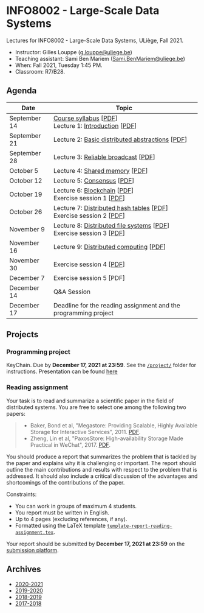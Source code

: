 # INFO8002 - Large-Scale Data Systems

Lectures for INFO8002 - Large-Scale Data Systems, ULiège, Fall 2021.

- Instructor: Gilles Louppe ([g.louppe@uliege.be](mailto:g.louppe@uliege.be))
- Teaching assistant: Sami Ben Mariem ([Sami.BenMariem@uliege.be](mailto:Sami.BenMariem@uliege.be))
- When: Fall 2021, Tuesday 1:45 PM.
- Classroom: R7/B28.

## Agenda
| Date | Topic |
| --- | --- |
| September 14 | [Course syllabus](https://glouppe.github.io/info8002-large-scale-data-systems/?p=course-syllabus.md) [[PDF](https://glouppe.github.io/info8002-large-scale-data-systems/pdf/course-syllabus.pdf)]<br>Lecture 1: [Introduction](https://glouppe.github.io/info8002-large-scale-data-systems/?p=lecture1.md) [[PDF](https://glouppe.github.io/info8002-large-scale-data-systems/pdf/lec1.pdf)] |
| September 21 | Lecture 2: [Basic distributed abstractions](https://glouppe.github.io/info8002-large-scale-data-systems/?p=lecture2.md) [[PDF](https://glouppe.github.io/info8002-large-scale-data-systems/pdf/lec2.pdf)]  |
| September 28 | Lecture 3: [Reliable broadcast](https://glouppe.github.io/info8002-large-scale-data-systems/?p=lecture3.md) [[PDF](https://glouppe.github.io/info8002-large-scale-data-systems/pdf/lec3.pdf)] |
| October 5 | Lecture 4: [Shared memory](https://glouppe.github.io/info8002-large-scale-data-systems/?p=lecture4.md) [[PDF](https://glouppe.github.io/info8002-large-scale-data-systems/pdf/lec4.pdf)] |
| October 12 | Lecture 5: [Consensus](https://glouppe.github.io/info8002-large-scale-data-systems/?p=lecture5.md) [[PDF](https://glouppe.github.io/info8002-large-scale-data-systems/pdf/lec5.pdf)] |
| October 19 | Lecture 6: [Blockchain](https://glouppe.github.io/info8002-large-scale-data-systems/?p=lecture8.md) [[PDF](https://glouppe.github.io/info8002-large-scale-data-systems/pdf/lec8.pdf)]<br>Exercise session 1 [[PDF](https://glouppe.github.io/info8002-large-scale-data-systems/pdf/tp1.pdf)] | 
| October 26 | Lecture 7: [Distributed hash tables](https://glouppe.github.io/info8002-large-scale-data-systems/?p=lecture7.md) [[PDF](https://glouppe.github.io/info8002-large-scale-data-systems/pdf/lec7.pdf)]<br>Exercise session 2 [[PDF](https://glouppe.github.io/info8002-large-scale-data-systems/pdf/tp2.pdf)] |
| November 9 | Lecture 8: [Distributed file systems](https://glouppe.github.io/info8002-large-scale-data-systems/?p=lecture6.md) [[PDF](https://glouppe.github.io/info8002-large-scale-data-systems/pdf/lec6.pdf)]<br>Exercise session 3 [[PDF](https://glouppe.github.io/info8002-large-scale-data-systems/pdf/tp3.pdf)] |
| November 16 | Lecture 9: [Distributed computing](https://glouppe.github.io/info8002-large-scale-data-systems/?p=lecture9.md) [[PDF](https://glouppe.github.io/info8002-large-scale-data-systems/pdf/lec9.pdf)] |
| November 30 | Exercise session 4 [[PDF](https://glouppe.github.io/info8002-large-scale-data-systems/pdf/tp4.pdf)] |
| December 7 | Exercise session 5 [PDF]|
| December 14 | Q&A Session |
| December 17 | Deadline for the reading assignment and the programming project |

## Projects

### Programming project

KeyChain. Due by **December 17, 2021 at 23:59**. See the [`/project/`](https://github.com/glouppe/info8002-large-scale-data-systems/tree/master/project) folder for instructions. Presentation can be found [here](https://github.com/glouppe/info8002-large-scale-data-systems/tree/master/pdf/project-presentation.pdf)

### Reading assignment

Your task is to read and summarize a scientific paper in the field of distributed systems. You are free to select one among the following two papers:

> - Baker, Bond et al, "Megastore: Providing Scalable, Highly Available Storage for Interactive Services", 2011. [PDF](https://storage.googleapis.com/pub-tools-public-publication-data/pdf/36971.pdf).
> - Zheng, Lin et al, "PaxosStore: High-availability Storage Made Practical in WeChat", 2017. [PDF](https://www.vldb.org/pvldb/vol10/p1730-lin.pdf).
>
You should produce a report that summarizes the problem that is tackled by the paper and explains why it is challenging or important. The report should outline the main contributions and results with respect to the problem that is addressed. It should also include a critical discussion of the advantages and shortcomings of the contributions of the paper.

Constraints:
- You can work in groups of maximum 4 students.
- You report must be written in English.
- Up to 4 pages (excluding references, if any).
- Formatted using the LaTeX template [`template-report-reading-assignment.tex`](https://glouppe.github.io/info8002-large-scale-data-systems/template-report-reading-assignment.tex).

Your report should be submitted  by **December 17, 2021 at 23:59** on the [submission platform](https://submit.montefiore.ulg.ac.be/).


## Archives

- [2020-2021](https://github.com/glouppe/info8002-large-scale-data-systems/tree/info8002-2020)
- [2019-2020](https://github.com/glouppe/info8002-large-scale-data-systems/tree/info8002-2019)
- [2018-2019](https://github.com/glouppe/info8002-large-scale-data-systems/tree/info8002-2018)
- [2017-2018](https://github.com/glouppe/info8002-large-scale-data-systems/tree/info8002-2017)
